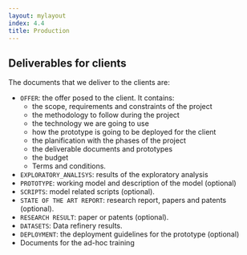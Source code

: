 ```yaml
---
layout: mylayout
index: 4.4
title: Production
---
```


## Deliverables for clients

The documents that we deliver to the clients are:

* `OFFER`: the offer posed to the client. It contains: 
  * the scope, requirements and constraints of the project
  * the methodology to follow during the project
  * the technology we are going to use
  * how the prototype is going to be deployed for the client
  * the planification with the phases of the project
  * the deliverable documents and prototypes
  * the budget
  * Terms and conditions. 
* `EXPLORATORY_ANALISYS`: results of the exploratory analysis
* `PROTOTYPE`: working model and description of the model (optional)
* `SCRIPTS`: model related scripts (optional). 
* `STATE OF THE ART REPORT`: research report, papers and patents (optional).
* `RESEARCH RESULT`: paper or patents (optional).
* `DATASETS`: Data refinery results. 
* `DEPLOYMENT`: the deployment guidelines for the prototype (optional)
* Documents for the ad-hoc training
